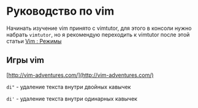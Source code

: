 # Руководство по vim

Начинать изучение vim принято с vimtutor, для этого в консоли нужно набрать `vimtutor`, но я рекомендую переходить к vimtutor после этой статьи [Vim : Режимы](http://rus-linux.net/MyLDP/BOOKS/Vim/prosto-o-vim-07.html)

## Игры vim
[http://vim-adventures.com/](http://vim-adventures.com/)

`di"` - удаление текста внутри двойных кавычек

`di'` - удаление текста внутри одинарных кавычек
